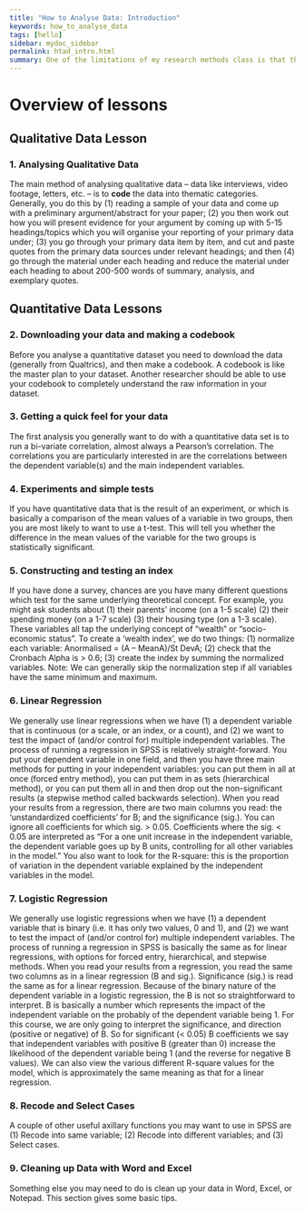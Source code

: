 ```yaml
---
title: "How to Analyse Data: Introduction"
keywords: how_to_analyse_data
tags: [hello]
sidebar: mydoc_sidebar
permalink: htad_intro.html
summary: One of the limitations of my research methods class is that the last three weeks on data analysis come a little bit too late for students to properly use this knowledge for analysing the data for their group project. To remedy this, I have developed this ‘Guide’ to introduce you to the most important tools and methods in social science data analysis. This ‘Guide’ is focused on the practical application of these tools and techniques. It doesn’t provide anything more than a rudimentary explanation of the theory behind these techniques. For this reason, this guide isn’t a substitute for the readings and classes on social science data analysis.
---
```


# Overview of lessons

## Qualitative Data Lesson

### 1. Analysing Qualitative Data

The main method of analysing qualitative data – data like interviews, video footage, letters, etc. – is to **code** the data into thematic categories. Generally, you do this by (1) reading a sample of your data and come up with a preliminary argument/abstract for your paper; (2) you then work out how you will present evidence for your argument by coming up with 5-15 headings/topics which you will organise your reporting of your primary data under; (3) you go through your primary data item by item, and cut and paste quotes from the primary data sources under relevant headings; and then (4) go through the material under each heading and reduce the material under each heading to about 200-500 words of summary, analysis, and exemplary quotes.

## Quantitative Data Lessons

### 2. Downloading your data and making a codebook

Before you analyse a quantitative dataset you need to download the data (generally from Qualtrics), and then make a codebook. A codebook is like the master plan to your dataset. Another researcher should be able to use your codebook to completely understand the raw information in your dataset.

### 3. Getting a quick feel for your data

The first analysis you generally want to do with a quantitative data set is to run a bi-variate correlation, almost always a Pearson’s correlation. The correlations you are particularly interested in are the correlations between the dependent variable(s) and the main independent variables. 

### 4. Experiments and simple tests

If you have quantitative data that is the result of an experiment, or which is basically a comparison of the mean values of a variable in two groups, then you are most likely to want to use a t-test. This will tell you whether the difference in the mean values of the variable for the two groups is statistically significant. 
 
###  5. Constructing and testing an index

If you have done a survey, chances are you have many different questions which test for the same underlying theoretical concept. For example, you might ask students about (1) their parents’ income (on a 1-5 scale) (2) their spending money (on a 1-7 scale) (3) their housing type (on a 1-3 scale). These variables all tap the underlying concept of “wealth” or “socio-economic status”. To create a ‘wealth index’, we do two things: (1) normalize each variable: Anormalised = (A – MeanA)/St DevA; (2) check that the Cronbach Alpha is > 0.6; (3) create the index by summing the normalized variables. Note: We can generally skip the normalization step if all variables have the same minimum and maximum.

###  6. Linear Regression

We generally use linear regressions when we have (1) a dependent variable that is continuous (or a scale, or an index, or a count), and (2) we want to test the impact of (and/or control for) multiple independent variables. The process of running a regression in SPSS is relatively straight-forward. You put your dependent variable in one field, and then you have three main methods for putting in your independent variables: you can put them in all at once (forced entry method), you can put them in as sets (hierarchical method), or you can put them all in and then drop out the non-significant results (a stepwise method called backwards selection). When you read your results from a regression, there are two main columns you read: the ‘unstandardized coefficients’ for B; and the significance (sig.). You can ignore all coefficients for which sig. > 0.05. Coefficients where the sig. < 0.05 are interpreted as “For a one unit increase in the independent variable, the dependent variable goes up by B units, controlling for all other variables in the model.” You also want to look for the R-square: this is the proportion of variation in the dependent variable explained by the independent variables in the model.

###  7. Logistic Regression

We generally use logistic regressions when we have (1) a dependent variable that is binary (i.e. it has only two values, 0 and 1), and (2) we want to test the impact of (and/or control for) multiple independent variables. The process of running a regression in SPSS is basically the same as for linear regressions, with options for forced entry, hierarchical, and stepwise methods. When you read your results from a regression, you read the same two columns as in a linear regression (B and sig.). Significance (sig.) is read the same as for a linear regression. Because of the binary nature of the dependent variable in a logistic regression, the B is not so straightforward to interpret. B is basically a number which represents the impact of the independent variable on the probably of the dependent variable being 1. For this course, we are only going to interpret the significance, and direction (positive or negative) of B. So for significant (< 0.05) B coefficients we say that independent variables with positive B (greater than 0) increase the likelihood of the dependent variable being 1 (and the reverse for negative B values). We can also view the various different R-square values for the model, which is approximately the same meaning as that for a linear regression.

### 8. Recode and Select Cases

A couple of other useful axillary functions you may want to use in SPSS are (1) Recode into same variable; (2) Recode into different variables; and (3) Select cases.

### 9. Cleaning up Data with Word and Excel

Something else you may need to do is clean up your data in Word, Excel, or Notepad. This section gives some basic tips.
